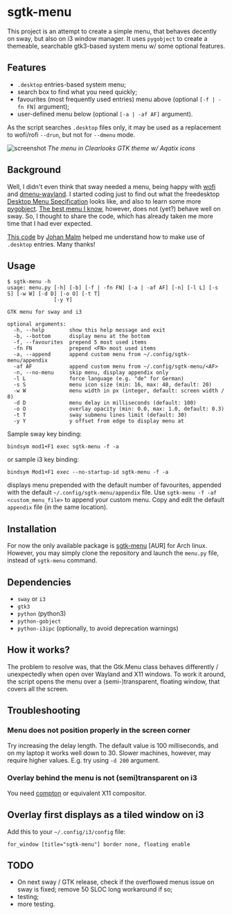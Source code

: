 # sgtk-menu
This project is an attempt to create a simple menu, that behaves decently on sway, but also on i3 window manager. 
It uses `pygobject` to create a themeable, searchable gtk3-based system menu w/ some optional features.

## Features

- `.desktop` entries-based system menu;
- search box to find what you need quickly;
- favourites (most frequently used entries) menu above (optional `[-f | -fn FN]` argument);
- user-defined menu below (optional `[-a | -af AF]` argument).

As the script searches `.desktop` files only, it may be used as a replacement to wofi/rofi `--drun`, but not for 
`--dmenu` mode.

![screenshot](http://nwg.pl/Lychee/uploads/big/fbe90b3f5c8d192657a7e9ad98310d84.png)
*The menu in Clearlooks GTK theme w/ Aqatix icons*

## Background

Well, I didn't even think that sway needed a menu, being happy with [wofi](https://hg.sr.ht/~scoopta/wofi) and 
[dmenu-wayland](https://github.com/nyyManni/dmenu-wayland). I started coding just to find out what the freedesktop 
[Desktop Menu Specification](https://specifications.freedesktop.org/menu-spec/latest) looks like, and also to learn some 
more [pygobject](https://pygobject.readthedocs.io/en/latest). [The best menu I know](https://github.com/johanmalm/jgmenu), 
however, does not (yet?) behave well on sway. So, I thought to share the code, which has already taken me more time 
that I had ever expected.

[This code](https://github.com/johanmalm/jgmenu/blob/master/contrib/pmenu/jgmenu-pmenu.py) by 
[Johan Malm](https://github.com/johanmalm) helped me understand how to make use of `.desktop` entries. Many thanks!

## Usage

```text
$ sgtk-menu -h
usage: menu.py [-h] [-b] [-f | -fn FN] [-a | -af AF] [-n] [-l L] [-s S] [-w W] [-d D] [-o O] [-t T]
               [-y Y]

GTK menu for sway and i3

optional arguments:
  -h, --help        show this help message and exit
  -b, --bottom      display menu at the bottom
  -f, --favourites  prepend 5 most used items
  -fn FN            prepend <FN> most used items
  -a, --append      append custom menu from ~/.config/sgtk-menu/appendix
  -af AF            append custom menu from ~/.config/sgtk-menu/<AF>
  -n, --no-menu     skip menu, display appendix only
  -l L              force language (e.g. "de" for German)
  -s S              menu icon size (min: 16, max: 48, default: 20)
  -w W              menu width in px (integer, default: screen width / 8)
  -d D              menu delay in milliseconds (default: 100)
  -o O              overlay opacity (min: 0.0, max: 1.0, default: 0.3)
  -t T              sway submenu lines limit (default: 30)
  -y Y              y offset from edge to display menu at
```

Sample sway key binding:

`bindsym mod1+F1 exec sgtk-menu -f -a`

or sample i3 key binding:

`bindsym Mod1+F1 exec --no-startup-id sgtk-menu -f -a`

displays menu prepended with the default number of favourites, appended with the default `~/.config/sgtk-menu/appendix`
file. Use `sgtk-menu -f -af <custom_menu_file>` to append your custom menu. Copy and edit the default `appendix` file 
(in the same location).

## Installation

For now the only available package is [sgtk-menu](https://aur.archlinux.org/packages/sgtk-menu) [AUR] for Arch linux.
However, you may simply clone the repository and launch the `menu.py` file, instead of `sgtk-menu` command.

## Dependencies

- `sway` or `i3`
- `gtk3`
- `python` (python3)
- `python-gobject`
- `python-i3ipc` (optionally, to avoid deprecation warnings)

## How it works?

The problem to resolve was, that the Gtk.Menu class behaves differently / unexpectedly when open over Wayland and X11 windows. 
To work it around, the script opens the menu over a (semi-)transparent, floating window, that covers all the screen.

## Troubleshooting

### Menu does not position properly in the screen corner

Try increasing the delay length. The default value is 100 milliseconds, and on my laptop it works well down to 30. 
Slower machines, however, may require higher values. E.g. try using `-d 200` argument.

### Overlay behind the menu is not (semi)transparent on i3

You need [compton](https://github.com/chjj/compton) or equivalent X11 compositor.

## Overlay first displays as a tiled window on i3

Add this to your `~/.config/i3/config` file:

```text
for_window [title="sgtk-menu"] border none, floating enable
```

## TODO
- On next sway / GTK release, check if the overflowed menus issue on sway is fixed; remove 50 SLOC long workaround if so;
- testing;
- more testing.
